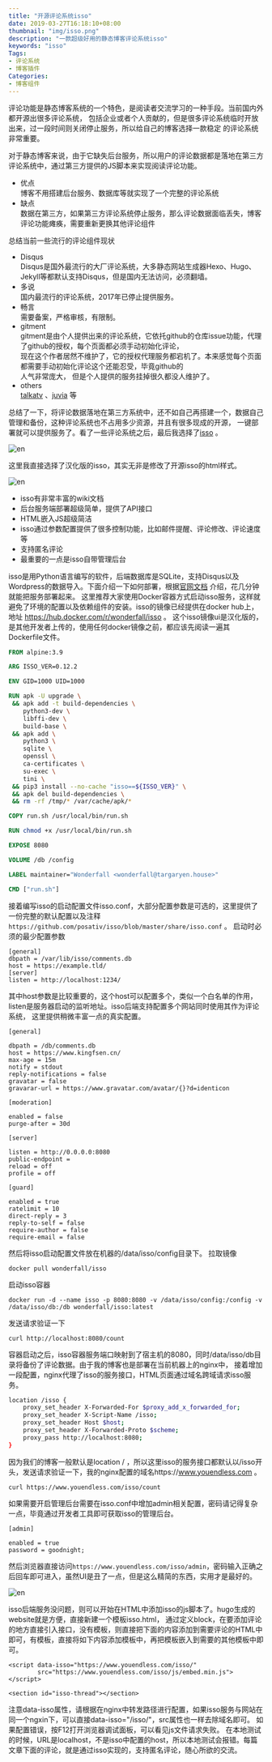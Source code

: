 ```yaml
---
title: "开源评论系统isso"
date: 2019-03-27T16:18:10+08:00
thumbnail: "img/isso.png"
description: "一款超级好用的静态博客评论系统isso"
keywords: "isso"
Tags:
- 评论系统
- 博客插件
Categories:
- 博客组件
---
```


评论功能是静态博客系统的一个特色，是阅读者交流学习的一种手段。当前国内外都开源出很多评论系统，
包括企业或者个人贡献的，但是很多评论系统临时开放出来，过一段时间则关闭停止服务，所以给自己的博客选择一款稳定
的评论系统非常重要。

对于静态博客来说，由于它缺失后台服务，所以用户的评论数据都是落地在第三方评论系统中，通过第三方提供的JS脚本来实现阅读评论功能。

- 优点<br/>
	博客不用搭建后台服务、数据库等就实现了一个完整的评论系统
- 缺点<br/>
	数据在第三方，如果第三方评论系统停止服务，那么评论数据面临丢失，博客评论功能瘫痪，需要重新更换其他评论组件

总结当前一些流行的评论组件现状

- Disqus<br/>
	Disqus是国外最流行的大厂评论系统，大多静态网站生成器Hexo、Hugo、Jekyll等都默认支持Disqus，但是国内无法访问，必须翻墙。
- 多说<br/>
	国内最流行的评论系统，2017年已停止提供服务。
- 畅言<br/>
	需要备案，严格审核，有限制。
- gitment<br/>
	gitment是由个人提供出来的评论系统，它依托github的仓库issue功能，代理了github的授权，每个页面都必须手动初始化评论，<br/>
	现在这个作者居然不维护了，它的授权代理服务都宕机了。本来感觉每个页面都需要手动初始化评论这个还能忍受，毕竟github的<br/>
	人气非常庞大，
但是个人提供的服务挂掉很久都没人维护了。
- others<br/>
	[talkatv](https://github.com/talkatv/talkatv) 、[juvia](https://github.com/phusion/juvia) 等

总结了一下，将评论数据落地在第三方系统中，还不如自己再搭建一个，数据自己管理和备份，这种评论系统也不占用多少资源，并且有很多现成的开源，
一键部署就可以提供服务了。看了一些评论系统之后，最后我选择了[isso](https://posativ.org/isso/docs/) 。

![en](/blog/isso/003.png)

这里我直接选择了汉化版的isso，其实无非是修改了开源isso的html样式。

![en](/blog/isso/002.png)

- isso有非常丰富的wiki文档
- 后台服务端部署超级简单，提供了API接口
- HTML嵌入JS超级简洁
- isso通过参数配置提供了很多控制功能，比如邮件提醒、评论修改、评论速度等
- 支持匿名评论
- 最重要的一点是isso自带管理后台


isso是用Python语言编写的软件，后端数据库是SQLite，支持Disqus以及Wordpress的数据导入。下面介绍一下如何部署，根据[官网文档](https://posativ.org/isso/docs/) 介绍，花几分钟就能把服务部署起来。
这里推荐大家使用Docker容器方式启动isso服务，这样就避免了环境的配置以及依赖组件的安装。isso的镜像已经提供在docker hub上，地址 https://hub.docker.com/r/wonderfall/isso 。
这个isso镜像ui是汉化版的，是其他开发者上传的，使用任何docker镜像之前，都应该先阅读一遍其Dockerfile文件。

```Dockerfile
FROM alpine:3.9

ARG ISSO_VER=0.12.2

ENV GID=1000 UID=1000

RUN apk -U upgrade \
 && apk add -t build-dependencies \
    python3-dev \
    libffi-dev \
    build-base \
 && apk add \
    python3 \
    sqlite \
    openssl \
    ca-certificates \
    su-exec \
    tini \
 && pip3 install --no-cache "isso==${ISSO_VER}" \
 && apk del build-dependencies \
 && rm -rf /tmp/* /var/cache/apk/*

COPY run.sh /usr/local/bin/run.sh

RUN chmod +x /usr/local/bin/run.sh

EXPOSE 8080

VOLUME /db /config

LABEL maintainer="Wonderfall <wonderfall@targaryen.house>"

CMD ["run.sh"]
```

接着编写isso的启动配置文件isso.conf，大部分配置参数是可选的，这里提供了一份完整的默认配置以及注释`https://github.com/posativ/isso/blob/master/share/isso.conf` 。
启动时必须的最少配置参数

```
[general]
dbpath = /var/lib/isso/comments.db
host = https://example.tld/
[server]
listen = http://localhost:1234/
```

其中host参数是比较重要的，这个host可以配置多个，类似一个白名单的作用，listen是服务器启动的监听地址。isso后端支持配置多个网站同时使用其作为评论系统，
这里提供稍微丰富一点的真实配置。

```text
[general]

dbpath = /db/comments.db
host = https://www.kingfsen.cn/
max-age = 15m
notify = stdout
reply-notifications = false
gravatar = false
gravarar-url = https://www.gravatar.com/avatar/{}?d=identicon

[moderation]

enabled = false
purge-after = 30d

[server]

listen = http://0.0.0.0:8080
public-endpoint = 
reload = off
profile = off

[guard]

enabled = true
ratelimit = 10
direct-reply = 3
reply-to-self = false
require-author = false
require-email = false
```
然后将isso启动配置文件放在机器的/data/isso/config目录下。
拉取镜像

```
docker pull wonderfall/isso
```
启动isso容器

```
docker run -d --name isso -p 8080:8080 -v /data/isso/config:/config -v /data/isso/db:/db wonderfall/isso:latest
```
发送请求验证一下

```
curl http://localhost:8080/count 
```

容器启动之后，isso容器服务端口映射到了宿主机的8080，同时/data/isso/db目录将备份了评论数据。由于我的博客也是部署在当前机器上的nginx中，
接着增加一段配置，nginx代理了isso的服务接口，HTML页面通过域名跨域请求isso服务。

```Bash
location /isso {
	proxy_set_header X-Forwarded-For $proxy_add_x_forwarded_for;
	proxy_set_header X-Script-Name /isso;
	proxy_set_header Host $host;
	proxy_set_header X-Forwarded-Proto $scheme;
	proxy_pass http://localhost:8080;
}        
```
因为我们的博客一般默认是location / ，所以这里isso的服务接口都默认以/isso开头，发送请求验证一下，我的nginx配置的域名https://www.youendless.com 。

```
curl https://www.youendless.com/isso/count
```

如果需要开启管理后台需要在isso.conf中增加admin相关配置，密码请记得复杂一点，毕竟通过开发者工具即可获取isso的管理后台。

```
[admin]

enabled = true
password = goodnight;
```

然后浏览器直接访问`https://www.youendless.com/isso/admin`，密码输入正确之后回车即可进入，虽然UI是丑了一点，但是这么精简的东西，实用才是最好的。

![en](/blog/isso/001.png)

isso后端服务没问题，则可以开始在HTML中添加isso的js脚本了。hugo生成的website就是方便，直接新建一个模板isso.html，
通过定义block，在要添加评论的地方直接引入接口，没有模板，则直接把下面的内容添加到需要评论的HTML中即可，有模板，直接将如下内容添加模板中，再把模板嵌入到需要的其他模板中即可。

```JS
<script data-isso="https://www.youendless.com/isso/"
        src="https://www.youendless.com/isso/js/embed.min.js"></script>

<section id="isso-thread"></section>
```
注意data-isso属性，请根据在nginx中转发路径进行配置，如果isso服务与网站在同一个ngxin下，可以直接data-isso="/isso/"，src属性也一样去除域名即可。
如果配置错误，按F12打开浏览器调试面板，可以看见js文件请求失败。
在本地测试的时候，URL是localhost，不是isso中配置的host，所以本地测试会报错。每篇文章下面的评论，就是通过isso实现的，支持匿名评论，随心所欲的交流。


